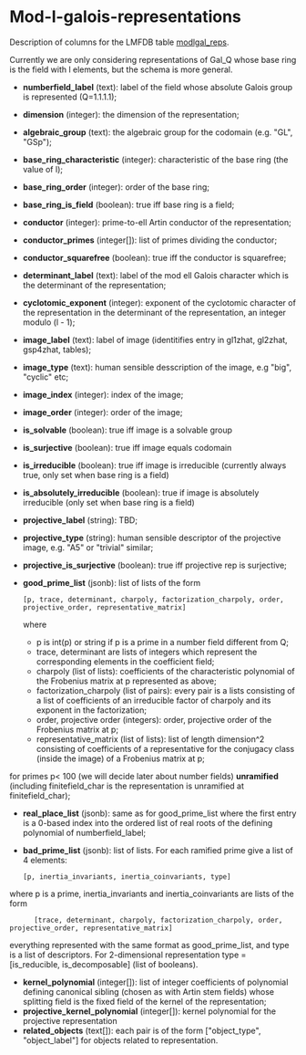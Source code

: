 # Mod-l-galois-representations

Description of columns for the LMFDB table [modlgal_reps](https://beta.lmfdb.org/api/modlgal_reps).

Currently we are only considering representations of Gal_Q whose base ring is the field with l elements, but the schema is more general.

* **numberfield_label** (text): label of the field whose absolute Galois group is represented (Q=1.1.1.1);
* **dimension** (integer): the dimension of the representation;
* **algebraic_group** (text): the algebraic group for the codomain (e.g. "GL", "GSp");
* **base_ring_characteristic** (integer): characteristic of the base ring (the value of l);
* **base_ring_order** (integer): order of the base ring;
* **base_ring_is_field** (boolean): true iff base ring is a field;
* **conductor** (integer): prime-to-ell Artin conductor of the representation;
* **conductor_primes** (integer[]): list of primes dividing the conductor;
* **conductor_squarefree** (boolean): true iff the conductor is squarefree;
* **determinant_label** (text): label of the mod ell Galois character which is the determinant of the representation;
* **cyclotomic_exponent** (integer): exponent of the cyclotomic character of the representation in the determinant of the representation, an integer modulo (l - 1);
* **image_label** (text): label of image (identitifies entry in gl1zhat, gl2zhat, gsp4zhat, tables);
* **image_type** (text): human sensible desscription of the image, e.g "big", "cyclic" etc;
* **image_index** (integer): index of the image;
* **image_order** (integer): order of the image;
* **is_solvable** (boolean): true iff image is a solvable group
* **is_surjective** (boolean): true iff image equals codomain
* **is_irreducible** (boolean): true iff image is irreducible (currently always true, only set when base ring is a field)
* **is_absolutely_irreducible** (boolean): true if image is absolutely irreducible (only set when base ring is a field)
* **projective_label** (string): TBD;
* **projective_type** (string): human sensible descriptor of the projective image, e.g. "A5" or "trivial" similar;
* **projective_is_surjective** (boolean): true iff projective rep is surjective;
* **good_prime_list** (jsonb): list of lists of the form 

      [p, trace, determinant, charpoly, factorization_charpoly, order, projective_order, representative_matrix]
   
   where 
   - p is int(p) or string if p is a prime in a number field different from Q;
   - trace, determinant are lists of integers which represent the corresponding elements in the coefficient field;
   - charpoly (list of lists): coefficients of the characteristic polynomial of the Frobenius matrix at p represented as above;
   - factorization_charpoly (list of pairs): every pair is a lists consisting of a list of coefficients of an irreducible factor of charpoly and its exponent in the factorization;
   - order, projective order (integers): order, projective order of the Frobenius matrix at p;
   - representative_matrix (list of lists): list of length dimension^2 consisting of coefficients of a representative for the conjugacy class (inside the image) of a Frobenius matrix at p;

for primes p< 100 (we will decide later about number fields) **unramified** (including finitefield_char is the representation is unramified at finitefield_char);
* **real_place_list** (jsonb): same as for good_prime_list where the first entry is a 0-based index into the ordered list of real roots of the defining polynomial of numberfield_label;         
* **bad_prime_list** (jsonb): list of lists. For each ramified prime give a list of 4 elements:

      [p, inertia_invariants, inertia_coinvariants, type] 
 
 where p is a prime, inertia_invariants and inertia_coinvariants are lists of the form
 
          [trace, determinant, charpoly, factorization_charpoly, order, projective_order, representative_matrix]

 everything represented with the same format as good_prime_list, and type is a list of descriptors. For 2-dimensional representation type = [is_reducible, is_decomposable] (list of booleans).
* **kernel_polynomial** (integer[]): list of integer coefficients of polynomial defining canonical sibling (chosen as with Artin stem fields) whose splitting field is the fixed field of the kernel of the representation;
* **projective_kernel_polynomial** (integer[]): kernel polynomial for the projective representation
* **related_objects** (text[]): each pair is of the form ["object_type", "object_label"] for objects related to representation.
